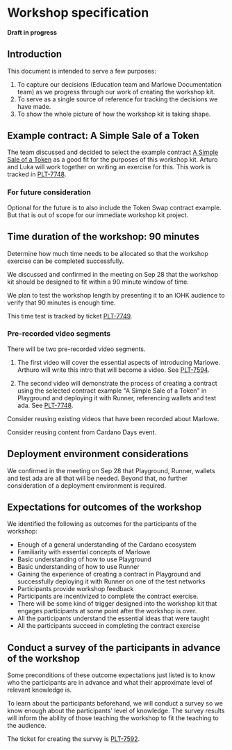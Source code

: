 # Workshop specification

#### Draft in progress

## Introduction

This document is intended to serve a few purposes: 

1. To capture our decisions (Education team and Marlowe Documentation team) as we progress through our work of creating the workshop kit.
2. To serve as a single source of reference for tracking the decisions we have made.
3. To show the whole picture of how the workshop kit is taking shape. 

## Example contract: A Simple Sale of a Token

The team discussed and decided to select the example contract 
[A Simple Sale of a Token](https://github.com/input-output-hk/real-world-marlowe/blob/main/nfts/simple/ReadMe.ipynb) 
as a good fit for the purposes of this workshop kit. Arturo and Luka will work together on writing an exercise for this. 
This work is tracked in [PLT-7748](https://input-output.atlassian.net/browse/PLT-7748). 

### For future consideration

Optional for the future is to also include the Token Swap contract example. 
But that is out of scope for our immediate workshop kit project. 

## Time duration of the workshop: 90 minutes

Determine how much time needs to be allocated so that the workshop exercise can be completed successfully.

We discussed and confirmed in the meeting on Sep 28 that the workshop kit should be designed to fit within a 90 minute window of time. 

We plan to test the workshop length by presenting it to an IOHK audience to verify that 90 minutes is enough time. 

This time test is tracked by ticket [PLT-7749](https://input-output.atlassian.net/browse/PLT-7749).

### Pre-recorded video segments

There will be two pre-recorded video segments. 

1. The first video will cover the essential aspects of introducing Marlowe. Arthuro will write this intro that will become a video. See [PLT-7594](https://input-output.atlassian.net/browse/PLT-7594). 

2. The second video will demonstrate the process of creating a contract using the selected contract example "A Simple Sale of a Token" in Playground and deploying it with Runner, referencing wallets and test ada. See [PLT-7748](https://input-output.atlassian.net/browse/PLT-7748). 

Consider reusing existing videos that have been recorded about Marlowe. 

Consider reusing content from Cardano Days event. 


## Deployment environment considerations

We confirmed in the meeting on Sep 28 that Playground, Runner, wallets and test ada are all that will be needed. 
Beyond that, no further consideration of a deployment environment is required. 

## Expectations for outcomes of the workshop

We identified the following as outcomes for the participants of the workshop: 

* Enough of a general understanding of the Cardano ecosystem
* Familiarity with essential concepts of Marlowe
* Basic understanding of how to use Playground
* Basic understanding of how to use Runner
* Gaining the experience of creating a contract in Playground and successfully deploying it with Runner on one of the test networks
* Participants provide workshop feedback
* Participants are incentivized to complete the contract exercise. 
* There will be some kind of trigger designed into the workshop kit that engages participants at some point after the workshop is over.
* All the participants understand the essential ideas that were taught
* All the participants succeed in completing the contract exercise

## Conduct a survey of the participants in advance of the workshop

Some preconditions of these outcome expectations just listed is to know who the participants are in advance and what their approximate level of relevant knowledge is. 

To learn about the participants beforehand, we will conduct a survey so we know enough about the participants' level of knowledge. 
The survey results will inform the ability of those teaching the workshop to fit the teaching to the audience. 

The ticket for creating the survey is [PLT-7592](https://input-output.atlassian.net/browse/PLT-7592). 

